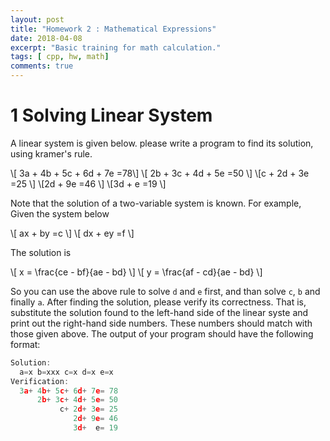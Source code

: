 ```yaml
---
layout: post
title: "Homework 2 : Mathematical Expressions"
date: 2018-04-08
excerpt: "Basic training for math calculation."
tags: [ cpp, hw, math]
comments: true
---
```


# 1     Solving Linear System
A linear system is given below. please write a program to find its solution, using kramer's rule.

\\[ 3a + 4b + 5c + 6d + 7e =78\\]
\\[ 2b + 3c + 4d + 5e =50 \\] 
\\[c + 2d + 3e =25 \\] 
\\[2d + 9e =46 \\] 
\\[3d +  e =19 \\]

Note that the solution of a two-variable system is known. For example, Given the system below

\\[ ax  + by =c \\]
\\[ dx  + ey =f \\]

The solution is


\\[ x = \frac{ce - bf}{ae - bd} \\]
\\[ y = \frac{af - cd}{ae - bd} \\]


So you can use the above rule to solve `d` and `e` first, and than solve `c`, `b` and finally `a`. After finding the solution, please verify its correctness. That is, substitute the solution found to the left-hand side of the linear syste and print out the right-hand side numbers. These numbers should match with those given above. The output of your program should have the following format:
```c
Solution:
  a=x b=xxx c=x d=x e=x
Verification:
  3a+ 4b+ 5c+ 6d+ 7e= 78
      2b+ 3c+ 4d+ 5e= 50
           c+ 2d+ 3e= 25
              2d+ 9e= 46
              3d+  e= 19
```
